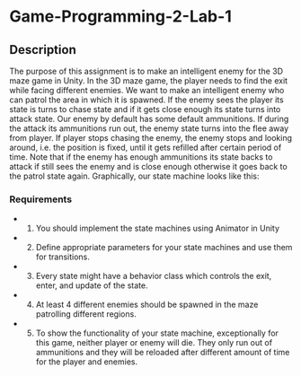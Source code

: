 # Game-Programming-2-Lab-1
## Description
The purpose of this assignment is to make an intelligent enemy for the 3D maze game in Unity.
In the 3D maze game, the player needs to find the exit while facing different enemies. We want to make an intelligent enemy who can patrol the area in which it is spawned. If the enemy sees the player its state is turns to chase state and if it gets close enough its state turns into attack state. Our enemy by default has some default ammunitions. If during the attack its ammunitions run out, the enemy state turns into the flee away from player. If player stops chasing the enemy, the enemy stops and looking around, i.e. the position is fixed, until it gets refilled after certain period of time. Note that if the enemy has enough ammunitions its state backs to attack if still sees the enemy and is close enough otherwise it goes back to the patrol state again. Graphically, our state machine looks like this:

### Requirements
* 1.	You should implement the state machines using Animator in Unity
* 2.	Define appropriate parameters for your state machines and use them for transitions.
* 3.	Every state might have a behavior class which controls the exit, enter, and update of the state.
* 4.	At least 4 different enemies should be spawned in the maze patrolling different regions.
* 5.	To show the functionality of your state machine, exceptionally for this game, neither player or enemy will die. They only run out of ammunitions and they will be reloaded after different amount of time for the player and enemies. 
